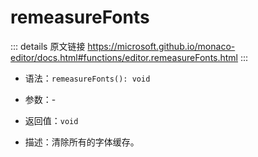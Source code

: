 # remeasureFonts

<backTop />
        
::: details 原文链接
https://microsoft.github.io/monaco-editor/docs.html#functions/editor.remeasureFonts.html
:::

- 语法：`remeasureFonts(): void`

- 参数：-
  
- 返回值：`void`

- 描述：清除所有的字体缓存。
